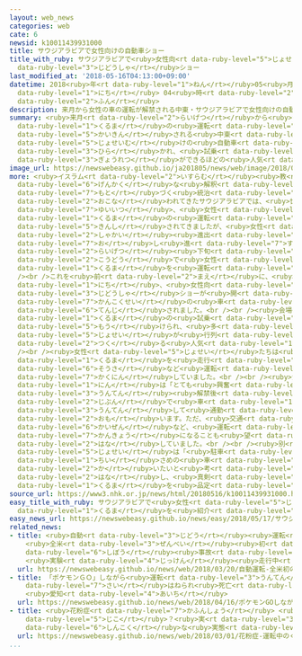 ```yaml
---
layout: web_news
categories: web
cate: 6
newsid: k10011439931000
title: サウジアラビアで女性向けの自動車ショー
title_with_ruby: サウジアラビアで<ruby>女性向<rt data-ruby-level="5">じょせいむ</rt></ruby>けの<ruby>自動車<rt
  data-ruby-level="3">じどうしゃ</rt></ruby>ショー
last_modified_at: '2018-05-16T04:13:00+09:00'
datetime: 2018<ruby>年<rt data-ruby-level="1">ねん</rt></ruby>05<ruby>月<rt data-ruby-level="1">がつ</rt></ruby>16<ruby>日<rt
  data-ruby-level="1">にち</rt></ruby> 04<ruby>時<rt data-ruby-level="2">じ</rt></ruby>13<ruby>分<rt
  data-ruby-level="2">ふん</rt></ruby>
description: 来月から女性の車の運転が解禁される中東・サウジアラビアで女性向けの自動車ショーが開かれ、試乗のコーナーは行列ができるほどの人気ぶりとなりました。
summary: <ruby>来月<rt data-ruby-level="2">らいげつ</rt></ruby>から<ruby>女性<rt data-ruby-level="5">じょせい</rt></ruby>の<ruby>車<rt
  data-ruby-level="1">くるま</rt></ruby>の<ruby>運転<rt data-ruby-level="3">うんてん</rt></ruby>が<ruby>解禁<rt
  data-ruby-level="5">かいきん</rt></ruby>される<ruby>中東<rt data-ruby-level="2">ちゅうとう</rt></ruby>・サウジアラビアで<ruby>女性向<rt
  data-ruby-level="5">じょせいむ</rt></ruby>けの<ruby>自動車<rt data-ruby-level="3">じどうしゃ</rt></ruby>ショーが<ruby>開<rt
  data-ruby-level="3">ひら</rt></ruby>かれ、<ruby>試乗<rt data-ruby-level="4">しじょう</rt></ruby>のコーナーは<ruby>行列<rt
  data-ruby-level="3">ぎょうれつ</rt></ruby>ができるほどの<ruby>人気<rt data-ruby-level="1">にんき</rt></ruby>ぶりとなりました。
image_url: https://newswebeasy.github.io/ja201805/news/web/image/2018/05/16/K10011439931_1805160446_1805160447_01_02.jpg
more: <ruby>イスラム<rt data-ruby-level="2">いすらむ</rt></ruby><ruby>教<rt data-ruby-level="2">きょう</rt></ruby>の<ruby>厳格<rt
  data-ruby-level="6">げんかく</rt></ruby>な<ruby>解釈<rt data-ruby-level="7">かいしゃく</rt></ruby>に<ruby>基<rt
  data-ruby-level="7">もと</rt></ruby>づく<ruby>統治<rt data-ruby-level="5">とうち</rt></ruby>が<ruby>行<rt
  data-ruby-level="2">おこな</rt></ruby>われてきたサウジアラビアでは、<ruby>世界<rt data-ruby-level="3">せかい</rt></ruby>で<ruby>唯一<rt
  data-ruby-level="7">ゆいいつ</rt></ruby>、<ruby>女性<rt data-ruby-level="5">じょせい</rt></ruby>の<ruby>車<rt
  data-ruby-level="1">くるま</rt></ruby>の<ruby>運転<rt data-ruby-level="3">うんてん</rt></ruby>が<ruby>禁止<rt
  data-ruby-level="5">きんし</rt></ruby>されてきましたが、<ruby>女性<rt data-ruby-level="5">じょせい</rt></ruby>の<ruby>社会<rt
  data-ruby-level="2">しゃかい</rt></ruby><ruby>進出<rt data-ruby-level="3">しんしゅつ</rt></ruby>を<ruby>推<rt
  data-ruby-level="7">お</rt></ruby>し<ruby>進<rt data-ruby-level="7">すす</rt></ruby>めるため、<ruby>来月<rt
  data-ruby-level="2">らいげつ</rt></ruby><ruby>下旬<rt data-ruby-level="7">げじゅん</rt></ruby>から<ruby>公道<rt
  data-ruby-level="2">こうどう</rt></ruby>で<ruby>女性<rt data-ruby-level="5">じょせい</rt></ruby>が<ruby>車<rt
  data-ruby-level="1">くるま</rt></ruby>を<ruby>運転<rt data-ruby-level="3">うんてん</rt></ruby>できるようになります。<br
  /><br />これを<ruby>前<rt data-ruby-level="2">まえ</rt></ruby>に、<ruby>首都<rt data-ruby-level="3">しゅと</rt></ruby>リヤドで１５<ruby>日<rt
  data-ruby-level="1">にち</rt></ruby>、<ruby>女性向<rt data-ruby-level="5">じょせいむ</rt></ruby>けの<ruby>自動車<rt
  data-ruby-level="3">じどうしゃ</rt></ruby>ショーが<ruby>開<rt data-ruby-level="3">ひら</rt></ruby>かれ、アメリカや<ruby>韓国製<rt
  data-ruby-level="7">かんこくせい</rt></ruby>の<ruby>車<rt data-ruby-level="1">くるま</rt></ruby>が<ruby>展示<rt
  data-ruby-level="6">てんじ</rt></ruby>されました。<br /><br /><ruby>会場<rt data-ruby-level="2">かいじょう</rt></ruby>には<ruby>車<rt
  data-ruby-level="1">くるま</rt></ruby>の<ruby>試乗<rt data-ruby-level="4">しじょう</rt></ruby>コーナーも<ruby>設<rt
  data-ruby-level="5">もう</rt></ruby>けられ、<ruby>多<rt data-ruby-level="2">おお</rt></ruby>くの<ruby>女性<rt
  data-ruby-level="5">じょせい</rt></ruby>が<ruby>行列<rt data-ruby-level="3">ぎょうれつ</rt></ruby>を<ruby>作<rt
  data-ruby-level="2">つく</rt></ruby>る<ruby>人気<rt data-ruby-level="1">にんき</rt></ruby>ぶりとなりました。<br
  /><br /><ruby>女性<rt data-ruby-level="5">じょせい</rt></ruby>たちは<ruby>実際<rt data-ruby-level="5">じっさい</rt></ruby>に<ruby>車<rt
  data-ruby-level="1">くるま</rt></ruby>を<ruby>走行<rt data-ruby-level="2">そうこう</rt></ruby>させながら、ハンドル<ruby>操作<rt
  data-ruby-level="6">そうさ</rt></ruby>など<ruby>運転<rt data-ruby-level="3">うんてん</rt></ruby>のしやすさを<ruby>確認<rt
  data-ruby-level="7">かくにん</rt></ruby>していました。<br /><br /><ruby>女性<rt data-ruby-level="5">じょせい</rt></ruby>の１<ruby>人<rt
  data-ruby-level="1">にん</rt></ruby>は「とても<ruby>興奮<rt data-ruby-level="6">こうふん</rt></ruby>しています。<ruby>運転<rt
  data-ruby-level="3">うんてん</rt></ruby><ruby>解禁後<rt data-ruby-level="5">かいきんご</rt></ruby>は、<ruby>自分<rt
  data-ruby-level="2">じぶん</rt></ruby>で<ruby>車<rt data-ruby-level="1">くるま</rt></ruby>を<ruby>運転<rt
  data-ruby-level="3">うんてん</rt></ruby>して<ruby>通勤<rt data-ruby-level="6">つうきん</rt></ruby>したいと<ruby>思<rt
  data-ruby-level="2">おも</rt></ruby>います。ただ、<ruby>交通<rt data-ruby-level="2">こうつう</rt></ruby>マナーの<ruby>改善<rt
  data-ruby-level="6">かいぜん</rt></ruby>など、<ruby>運転<rt data-ruby-level="3">うんてん</rt></ruby>しやすい<ruby>環境<rt
  data-ruby-level="7">かんきょう</rt></ruby>になることも<ruby>望<rt data-ruby-level="4">のぞ</rt></ruby>んでいます」と<ruby>話<rt
  data-ruby-level="2">はな</rt></ruby>していました。<br /><br /><ruby>別<rt data-ruby-level="4">べつ</rt></ruby>の<ruby>女性<rt
  data-ruby-level="5">じょせい</rt></ruby>は「<ruby>駐車<rt data-ruby-level="7">ちゅうしゃ</rt></ruby>のしやすさから<ruby>小<rt
  data-ruby-level="1">ちい</rt></ruby>さめの<ruby>車<rt data-ruby-level="1">くるま</rt></ruby>を<ruby>買<rt
  data-ruby-level="2">か</rt></ruby>いたいと<ruby>考<rt data-ruby-level="2">かんが</rt></ruby>えています」と<ruby>話<rt
  data-ruby-level="2">はな</rt></ruby>し、<ruby>真剣<rt data-ruby-level="7">しんけん</rt></ruby>なまなざしで<ruby>車<rt
  data-ruby-level="1">くるま</rt></ruby>を<ruby>品定<rt data-ruby-level="3">しなさだ</rt></ruby>めしていました。
source_url: https://www3.nhk.or.jp/news/html/20180516/k10011439931000.html
easy_title_with_ruby: サウジアラビアで<ruby>女性<rt data-ruby-level="5">じょせい</rt></ruby>に<ruby>車<rt
  data-ruby-level="1">くるま</rt></ruby>を<ruby>紹介<rt data-ruby-level="7">しょうかい</rt></ruby>するイベント
easy_news_url: https://newswebeasy.github.io/news/easy/2018/05/17/サウジアラビアで女性に車を紹介するイベント
related_news:
- title: <ruby>自動<rt data-ruby-level="3">じどう</rt></ruby><ruby>運転<rt data-ruby-level="3">うんてん</rt></ruby>
    <ruby>全米<rt data-ruby-level="3">ぜんべい</rt></ruby><ruby>初<rt data-ruby-level="4">はつ</rt></ruby>の<ruby>死亡<rt
    data-ruby-level="6">しぼう</rt></ruby><ruby>事故<rt data-ruby-level="5">じこ</rt></ruby>
    <ruby>実験<rt data-ruby-level="4">じっけん</rt></ruby><ruby>走行中<rt data-ruby-level="2">そうこうちゅう</rt></ruby>
  url: https://newswebeasy.github.io/news/web/2018/03/20/自動運転-全米初の死亡事故-実験走行中
- title: 「ポケモンＧＯ」しながら<ruby>運転<rt data-ruby-level="3">うんてん</rt></ruby>か 85<ruby>歳<rt
    data-ruby-level="7">さい</rt></ruby>はねられ<ruby>死亡<rt data-ruby-level="6">しぼう</rt></ruby>
    <ruby>愛知<rt data-ruby-level="4">あいち</rt></ruby>
  url: https://newswebeasy.github.io/news/web/2018/04/16/ポケモンGOしながら運転か-85歳はねられ死亡-愛知
- title: <ruby>花粉症<rt data-ruby-level="7">かふんしょう</rt></ruby> <ruby>運転中<rt data-ruby-level="3">うんてんちゅう</rt></ruby>のくしゃみで<ruby>事故<rt
    data-ruby-level="5">じこ</rt></ruby>？<ruby>実<rt data-ruby-level="3">じつ</rt></ruby>は<ruby>深刻<rt
    data-ruby-level="6">しんこく</rt></ruby>な<ruby>実態<rt data-ruby-level="5">じったい</rt></ruby>
  url: https://newswebeasy.github.io/news/web/2018/03/01/花粉症-運転中のくしゃみで事故実は深刻な実態
...
```

